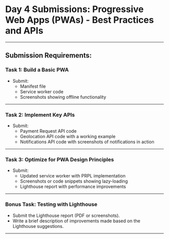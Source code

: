 

# Day 4 Submissions: Progressive Web Apps (PWAs) - Best Practices and APIs

---

## Submission Requirements:

### Task 1: Build a Basic PWA
- Submit:
  - Manifest file
  - Service worker code
  - Screenshots showing offline functionality

---

### Task 2: Implement Key APIs
- Submit:
  - Payment Request API code
  - Geolocation API code with a working example
  - Notifications API code with screenshots of notifications in action

---

### Task 3: Optimize for PWA Design Principles
- Submit:
  - Updated service worker with PRPL implementation
  - Screenshots or code snippets showing lazy-loading
  - Lighthouse report with performance improvements

---

### Bonus Task: Testing with Lighthouse
- Submit the Lighthouse report (PDF or screenshots).
- Write a brief description of improvements made based on the Lighthouse suggestions.

---
